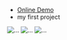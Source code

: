 <ul>
<li><a href="https://parsadgh.github.io/firstGit/">Online Demo</a></li>
<li>my first project</li>
</ul>

![...](asset/img/Screenshot(26).png)
![...](asset/img/Screenshot(28).png)
![...](asset/img/Screenshot(29).png)


